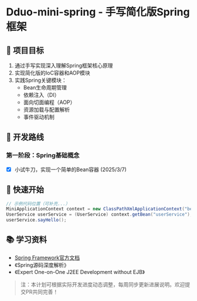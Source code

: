 # Dduo-mini-spring - 手写简化版Spring框架

## 🎯 项目目标
1. 通过手写实现深入理解Spring框架核心原理
2. 实现简化版的IoC容器和AOP模块
3. 实践Spring关键模块：
   - Bean生命周期管理
   - 依赖注入（DI）
   - 面向切面编程（AOP）
   - 资源加载与配置解析
   - 事件驱动机制

## 📅 开发路线

### 第一阶段：Spring基础概念
- [x] 小试牛刀，实现一个简单的Bean容器 (2025/3/7)


## 🌱 快速开始
```java
// 示例代码位置（可补充...）
MiniApplicationContext context = new ClassPathXmlApplicationContext("beans.xml");
UserService userService = (UserService) context.getBean("userService");
userService.sayHello();
```

## 📚 学习资料
- [Spring Framework官方文档]()
- 《Spring源码深度解析》
- 《Expert One-on-One J2EE Development without EJB》

> 注：本计划可根据实际开发进度动态调整，每周同步更新进展说明。欢迎提交PR共同完善！
